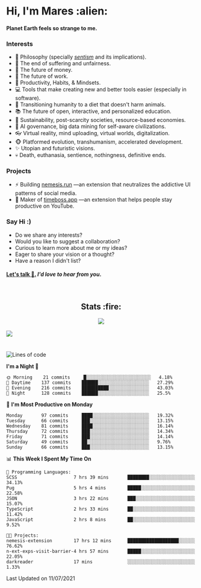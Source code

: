 <h1>Hi, I'm Mares :alien:</h1>

#### Planet Earth feels so strange to me.

### **Interests**

- 🌊 Philosophy (specially [_sentism_][sentismmedium] and its implications).
- 🎯 The end of suffering and unfairness.
- 💸 The future of money.
- 💼 The future of work.
- 🧠 Productivity, Habits, & Mindsets.
- 💻 Tools that make creating new and better tools easier (especially in software).
- 🥗 Transitioning humanity to a diet that doesn't harm animals.
- 📚 The future of open, interactive, and personalized education.
- 🌱 Sustainability, post-scarcity societies, resource-based economies.
- 🤖 AI governance, big data mining for self-aware civilizations.
- 👓 Virtual reality, mind uploading, virtual worlds, digitalization.
- 🐵 Platformed evolution, transhumanism, accelerated development.
- ✨ Utopian and futuristic visions.
- 💀 Death, euthanasia, sentience, nothingness, definitive ends.


### **Projects**

- ⚡ Building [nemesis.run](https://nemesis.run) —an extension that neutralizes the addictive UI patterns of social media.
- 💎 Maker of [timeboss.app](https://timeboss.app) —an extension that helps people stay productive on YouTube.


### **Say Hi :)**

- Do we share any interests?
- Would you like to suggest a collaboration?
- Curious to learn more about me or my ideas?
- Eager to share your vision or a thought?
- Have a reason I didn't list?

#### [Let's talk :wave:.](mailto:mareszhar@gmail.com) _I'd love to hear from you_.

[sentismmedium]: https://medium.com/@mareszhar/born-a-prisoner-a-reflection-about-life-its-struggles-and-a-plan-to-escape-d8566ce9b026

<br>

<h2 align="center">Stats :fire:</h2>

<div align="center">
  <img src="https://github-readme-streak-stats.herokuapp.com?user=mareszhar&theme=black-ice&hide_border=true&stroke=FFFFFF15&ring=DF8FFE&fire=DF8FFE&currStreakLabel=DF8FFE&background=1A232A&currStreakNum=86FFAB&dates=B1AAB3FF">
</div>

<br>

<img src="https://activity-graph.herokuapp.com/graph?username=mareszhar&theme=nord&bg_color=00000000&color=979797&line=DF8FFE&point=00000000&area=true&hide_border=true">

<br>

<h1></h1>

<!--START_SECTION:waka-->
![Lines of code](https://img.shields.io/badge/From%20Hello%20World%20I%27ve%20Written-106462%20lines%20of%20code-blue)

**I'm a Night 🦉** 

```text
🌞 Morning    21 commits     █░░░░░░░░░░░░░░░░░░░░░░░░   4.18% 
🌆 Daytime    137 commits    ██████░░░░░░░░░░░░░░░░░░░   27.29% 
🌃 Evening    216 commits    ██████████░░░░░░░░░░░░░░░   43.03% 
🌙 Night      128 commits    ██████░░░░░░░░░░░░░░░░░░░   25.5%

```
📅 **I'm Most Productive on Monday** 

```text
Monday       97 commits     ████░░░░░░░░░░░░░░░░░░░░░   19.32% 
Tuesday      66 commits     ███░░░░░░░░░░░░░░░░░░░░░░   13.15% 
Wednesday    81 commits     ████░░░░░░░░░░░░░░░░░░░░░   16.14% 
Thursday     72 commits     ███░░░░░░░░░░░░░░░░░░░░░░   14.34% 
Friday       71 commits     ███░░░░░░░░░░░░░░░░░░░░░░   14.14% 
Saturday     49 commits     ██░░░░░░░░░░░░░░░░░░░░░░░   9.76% 
Sunday       66 commits     ███░░░░░░░░░░░░░░░░░░░░░░   13.15%

```


📊 **This Week I Spent My Time On** 

```text
💬 Programming Languages: 
SCSS                     7 hrs 39 mins       ████████░░░░░░░░░░░░░░░░░   34.13% 
Pug                      5 hrs 4 mins        █████░░░░░░░░░░░░░░░░░░░░   22.58% 
JSON                     3 hrs 22 mins       ███░░░░░░░░░░░░░░░░░░░░░░   15.07% 
TypeScript               2 hrs 33 mins       ██░░░░░░░░░░░░░░░░░░░░░░░   11.42% 
JavaScript               2 hrs 8 mins        ██░░░░░░░░░░░░░░░░░░░░░░░   9.52%

🐱‍💻 Projects: 
nemesis-extension        17 hrs 12 mins      ███████████████████░░░░░░   76.62% 
n-ext-exps-visit-barrier-4 hrs 57 mins       █████░░░░░░░░░░░░░░░░░░░░   22.05% 
darkreader               17 mins             ░░░░░░░░░░░░░░░░░░░░░░░░░   1.33%

```


 Last Updated on 11/07/2021
<!--END_SECTION:waka-->

